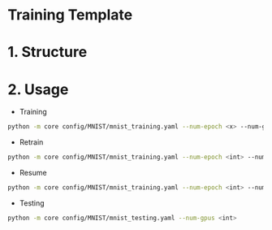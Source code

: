 # Training Template

# 1. Structure

# 2. Usage
* Training
```bash
python -m core config/MNIST/mnist_training.yaml --num-epoch <x> --num-gpus <y>
```

* Retrain
```bash
python -m core config/MNIST/mnist_training.yaml --num-epoch <int> --num-gpus <int> --checkpoint-path <str>
```

* Resume
```bash
python -m core config/MNIST/mnist_training.yaml --num-epoch <int> --num-gpus <int> --resume-path <str>
```

* Testing
```bash
python -m core config/MNIST/mnist_testing.yaml --num-gpus <int>
```

